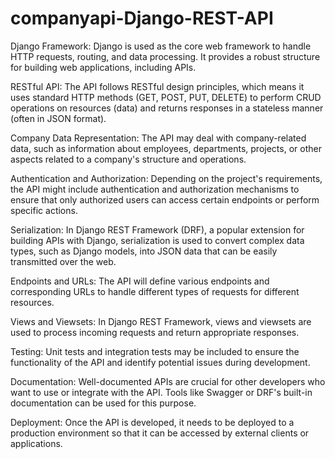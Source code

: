 # companyapi-Django-REST-API
Django Framework:
Django is used as the core web framework to handle HTTP requests, routing, and data processing. It provides a robust structure for building web applications, including APIs.

RESTful API:
The API follows RESTful design principles, which means it uses standard HTTP methods (GET, POST, PUT, DELETE) to perform CRUD operations on resources (data) and returns responses in a stateless manner (often in JSON format).

Company Data Representation:
The API may deal with company-related data, such as information about employees, departments, projects, or other aspects related to a company's structure and operations.

Authentication and Authorization:
Depending on the project's requirements, the API might include authentication and authorization mechanisms to ensure that only authorized users can access certain endpoints or perform specific actions.

Serialization:
In Django REST Framework (DRF), a popular extension for building APIs with Django, serialization is used to convert complex data types, such as Django models, into JSON data that can be easily transmitted over the web.

Endpoints and URLs:
The API will define various endpoints and corresponding URLs to handle different types of requests for different resources.

Views and Viewsets:
In Django REST Framework, views and viewsets are used to process incoming requests and return appropriate responses.

Testing:
Unit tests and integration tests may be included to ensure the functionality of the API and identify potential issues during development.

Documentation:
Well-documented APIs are crucial for other developers who want to use or integrate with the API. Tools like Swagger or DRF's built-in documentation can be used for this purpose.

Deployment:
Once the API is developed, it needs to be deployed to a production environment so that it can be accessed by external clients or applications.
